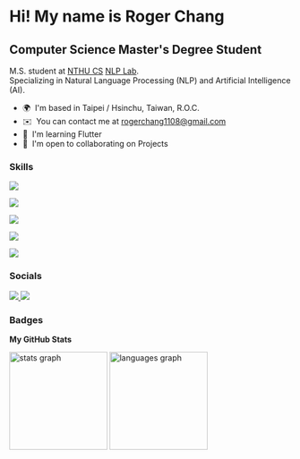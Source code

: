 Hi! My name is Roger Chang
===================================================================================================================================

Computer Science Master's Degree Student
----------------------------------------

<p>
    M.S. student at <a href="https://dcs.site.nthu.edu.tw/">NTHU CS</a> <a href="https://www.nlplab.cc/#about">NLP Lab</a>.<br>
    Specializing in Natural Language Processing (NLP) and Artificial Intelligence (AI).
</p>

* 🌍  I'm based in Taipei / Hsinchu, Taiwan, R.O.C.
* ✉️  You can contact me at [rogerchang1108@gmail.com](mailto:rogerchang1108@gmail.com)
* 🧠  I'm learning Flutter
* 🤝  I'm open to collaborating on Projects

### Skills

<p align="left">
    <!-- Programming Languages -->
    <a href="https://skillicons.dev">
        <img src="https://skillicons.dev/icons?i=c,cpp,python,dart,js,html,css" />
    </a>
</p>

<p align="left">
    <!-- Development Frameworks -->
    <a href="https://skillicons.dev">
        <img src="https://skillicons.dev/icons?i=tensorflow,flutter,opencv,mysql" />
    </a>
</p>

<p align="left">
    <!-- Other -->
    <a href="https://skillicons.dev">
        <img src="https://skillicons.dev/icons?i=git,vim,anaconda,androidstudio,docker,vscode,visualstudio" />
    </a>
</p>

<p align="left">
    <!-- Operating Systems -->
    <a href="https://skillicons.dev">
        <img src="https://skillicons.dev/icons?i=linux,apple,windows" />
    </a>
</p>

<p align="left">
    <!-- Desining Tools -->
    <a href="https://skillicons.dev">
        <img src="https://skillicons.dev/icons?i=ai,ps,pr" />
    </a>
</p>

### Socials

<p align="left"> 
    <a href="https://www.github.com/rogerchang1108" target="_blank" rel="noreferrer"> <img src="https://skillicons.dev/icons?i=github" />
    </a> 
    <a href="https://www.linkedin.com/in/rogerchang1108" target="_blank" rel="noreferrer"> <img src="https://skillicons.dev/icons?i=linkedin" /> 
    </a>
</p>

### Badges

<b>My GitHub Stats</b>

<div align="left">
  <img src="https://github-readme-stats.vercel.app/api?username=rogerchang1108&hide_title=false&hide_rank=false&show_icons=true&include_all_commits=true&count_private=true&disable_animations=true&theme=github_dark&locale=en&hide_border=false&order=1" height="175" alt="stats graph"  />
  <img src="https://github-readme-stats.vercel.app/api/top-langs?username=rogerchang1108&locale=en&hide_title=false&layout=compact&card_width=320&langs_count=5&theme=github_dark&hide_border=false&order=2" height="175" alt="languages graph"  />
</div>
